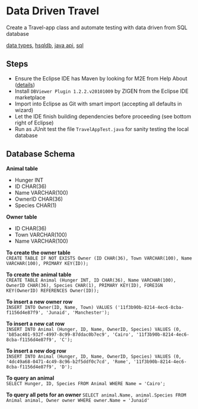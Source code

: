 # Data Driven Travel
Create a Travel-app class and automate testing with data driven from SQL database<br>

[data types](https://www.w3schools.com/sql/sql_datatypes.asp),
[hsqldb](http://hsqldb.org/),
[java api](https://docs.oracle.com/javase/7/docs/api/),
[sql](https://www.w3schools.com/sql/)

## Steps
* Ensure the Eclipse IDE has Maven by looking for M2E from Help About ([details](https://www.vogella.com/tutorials/EclipseMaven/article.html))
* Install `DBViewer Plugin 1.2.2.v20101009` by ZIGEN from the Eclipse IDE marketplace
* Import into Eclipse as Git with smart import (accepting all defaults in wizard)
* Let the IDE finish building dependencies before proceeding (see bottom right of Eclipse)
* Run as JUnit test the file `TravelAppTest.java` for sanity testing the local database

## Database Schema

**Animal table**
- Hunger INT
- ID CHAR(36)
- Name VARCHAR(100)
- OwnerID CHAR(36)
- Species CHAR(1)
 
**Owner table**
- ID CHAR(36)
- Town VARCHAR(100)
- Name VARCHAR(100)

**To create the owner table**<br>
`CREATE TABLE IF NOT EXISTS Owner (ID CHAR(36), Town VARCHAR(100), Name VARCHAR(100), PRIMARY KEY(ID));`

**To create the animal table**<br>
`CREATE TABLE Animal (Hunger INT, ID CHAR(36), Name VARCHAR(100), OwnerID CHAR(36), Species CHAR(1), PRIMARY KEY(ID), FOREIGN KEY(OwnerID) REFERENCES Owner(ID));`

**To insert a new owner row** <br>
`INSERT INTO Owner(ID, Name, Town) VALUES ('11f3b90b-8214-4ec6-8cba-f1156d4e87f9', 'Junaid', 'Manchester');`

**To insert a new cat row** <br>
`INSERT INTO Animal (Hunger, ID, Name, OwnerID, Species) VALUES (0, 'b85ac401-932f-4997-8c99-87ddac0b7ec9', 'Cairo', '11f3b90b-8214-4ec6-8cba-f1156d4e87f9', 'C');`

**To insert a new dog row** <br>
`INSERT INTO Animal (Hunger, ID, Name, OwnerID, Species) VALUES (0, '4dc49a68-0471-4c49-8c96-b2f5ddf0c7cd', 'Rome', '11f3b90b-8214-4ec6-8cba-f1156d4e87f9', 'D');`

**To query an animal**<br>
`SELECT Hunger, ID, Species FROM Animal WHERE Name = 'Cairo';`

**To query all pets for an owner**
`SELECT animal.Name, animal.Species FROM Animal animal, Owner owner WHERE owner.Name = 'Junaid'`
